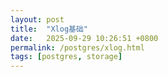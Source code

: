 ```yaml
---
layout: post
title:  "Xlog基础"
date:   2025-09-29 10:26:51 +0800
permalink: /postgres/xlog.html
tags: [postgres, storage]
---
```

